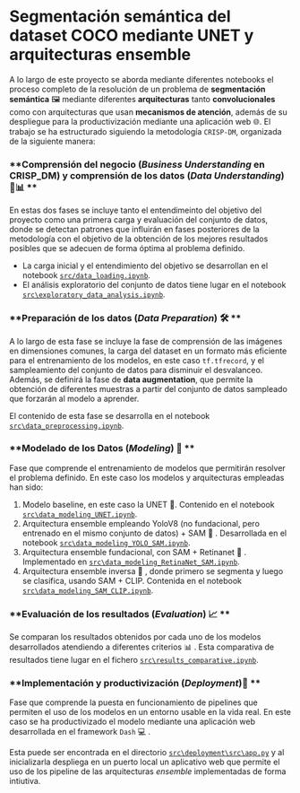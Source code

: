 # Segmentación semántica del dataset COCO mediante  UNET y arquitecturas ensemble


A lo largo de este proyecto se aborda mediante diferentes notebooks el proceso completo de la resolución de un problema de **segmentación semántica** 🖼️ mediante diferentes **arquitecturas** tanto **convolucionales** como con arquitecturas que usan **mecanismos de atención**, además de su despliegue para la productivización mediante una aplicación web 🌐.
El trabajo se ha estructurado siguiendo la metodología `CRISP-DM`, organizada de la siguiente manera:

### **Comprensión del negocio (*Business Understanding* en CRISP_DM) y comprensión de los datos (*Data Understanding*) 🧠📊 **
En estas dos fases se incluye tanto el entendimeinto del objetivo del proyecto como una primera carga y evaluación del conjunto de datos, donde se detectan patrones que influirán en fases posteriores de la metodología con el objetivo de la obtención de los mejores resultados posibles que se adecuen de forma óptima al problema definido.

- La carga inicial y el entendimiento del objetivo se desarrollan en el notebook  [`src/data_loading.ipynb`](src/data_loading.ipynb).
- El análisis exploratorio del conjunto de datos tiene lugar en el notebook [`src\exploratory_data_analysis.ipynb`](src\exploratory_data_analysis.ipynb).


### **Preparación de los datos (*Data Preparation*) 🛠️  **
A lo largo de esta fase se incluye la fase de comprensión de las imágenes en dimensiones comunes, la carga del dataset en un formato más eficiente para el entrenamiento de los modelos, en este caso `tf.tfrecord`, y el sampleamiento del conjunto de datos para disminuir el desvalanceo. Además, se definirá la fase de **data augmentation**, que permite la obtención de diferentes muestras a partir del conjunto de datos sampleado que forzarán al modelo a aprender.

El contenido de esta fase se desarrolla en el notebook [`src\data_preprocessing.ipynb`](src\data_preprocessing.ipynb).

### **Modelado de los Datos (*Modeling*) 🤖 **
Fase que comprende el entrenamiento de modelos que permitirán resolver el problema definido. En este caso los modelos y arquitecturas empleadas han sido:
1) Modelo baseline, en este caso la UNET 🧬. Contenido en el notebook [`src\data_modeling_UNET.ipynb`](src\data_modeling_UNET.ipynb).
2) Arquitectura ensemble empleando YoloV8 (no fundacional, pero entrenado en el mismo conjunto de datos) + SAM 🧪 . Desarrollada en el notebook [`src\data_modeling_YOLO_SAM.ipynb`](src\data_modeling_YOLO_SAM.ipynb).
3) Arquitectura ensemble fundacional, con SAM + Retinanet 🧠 . Implementado en [`src\data_modeling_RetinaNet_SAM.ipynb`](src\data_modeling_RetinaNet_SAM.ipynb).
4) Arquitectura ensemble inversa 🔄 , donde primero se segmenta y luego se clasifica, usando SAM + CLIP. Contenida en el notebook [`src\data_modeling_SAM_CLIP.ipynb`](src\data_modeling_SAM_CLIP.ipynb).


### **Evaluación de los resultados (*Evaluation*) 📈 **

Se comparan los resultados obtenidos por cada uno de los modelos desarrollados atendiendo a diferentes criterios 📊 . 
Esta comparativa de resultados tiene lugar en el fichero [`src\results_comparative.ipynb`](src\results_comparative.ipynb).



### **Implementación y productivización (*Deployment*)🚀 **
Fase que comprende la puesta en funcionamiento de pipelines que permiten el uso de los modelos en un entorno usable en la vida real. En este caso se ha productivizado el modelo mediante una aplicación web desarrollada en el framework `Dash` 💻 .

Esta puede ser encontrada en el directorio [`src\deployment\src\app.py`](src\deployment\src\app.py) y al inicializarla despliega en un puerto local un aplicativo web que permite el uso de los pipeline de las arquitecturas *ensemble* implementadas de forma intiutiva.



